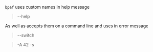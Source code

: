 `bpaf` uses custom names in help message

> --help

As well as accepts them on a command line and uses in error message

> --switch

> -A 42 -s

